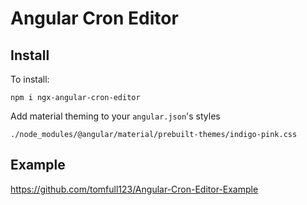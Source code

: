 # Angular Cron Editor

## Install

To install:

`npm i ngx-angular-cron-editor`

Add material theming to your `angular.json`'s styles

`./node_modules/@angular/material/prebuilt-themes/indigo-pink.css`

## Example

https://github.com/tomfull123/Angular-Cron-Editor-Example
